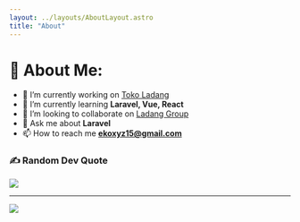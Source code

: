 ```yaml
---
layout: ../layouts/AboutLayout.astro
title: "About"
---
```


# 💫 About Me:

- 🔭 I’m currently working on [Toko Ladang](https://github.com/tokoladang)
- 🌱 I’m currently learning **Laravel, Vue, React**
- 👯 I’m looking to collaborate on [Ladang Group](https://github.com/ladanggroup)
- 💬 Ask me about **Laravel**
- 📫 How to reach me **ekoxyz15@gmail.com**

### ✍️ Random Dev Quote

![](https://quotes-github-readme.vercel.app/api?type=horizontal&theme=radical)

---

[![](https://visitcount.itsvg.in/api?id=pujiantodev&icon=0&color=0)](https://visitcount.itsvg.in)

<!-- Proudly created with GPRM ( https://gprm.itsvg.in ) -->
